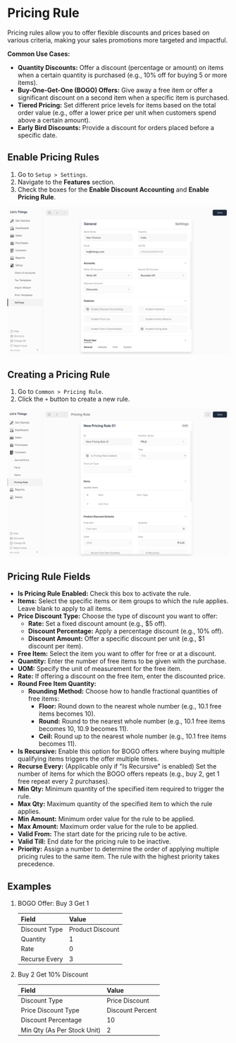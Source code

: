 # Pricing Rule

Pricing rules allow you to offer flexible discounts and prices based on various
criteria, making your sales promotions more targeted and impactful.

**Common Use Cases:**

- **Quantity Discounts:** Offer a discount (percentage or amount) on items when
  a certain quantity is purchased (e.g., 10% off for buying 5 or more items).
- **Buy-One-Get-One (BOGO) Offers:** Give away a free item or offer a significant
  discount on a second item when a specific item is purchased.
- **Tiered Pricing:** Set different price levels for items based on the total
  order value (e.g., offer a lower price per unit when customers spend above a certain amount).
- **Early Bird Discounts:** Provide a discount for orders placed before a specific date.

## Enable Pricing Rules

1. Go to `Setup > Settings`.
2. Navigate to the **Features** section.
3. Check the boxes for the **Enable Discount Accounting** and **Enable Pricing Rule**.

![Enable Pricing Rule](./images/enable-pricing-rule.png)

## Creating a Pricing Rule

1. Go to `Common > Pricing Rule`.
2. Click the `+` button to create a new rule.

![Create Pricing Rule](./images/create-pricing-rule.png)

## Pricing Rule Fields

- **Is Pricing Rule Enabled:** Check this box to activate the rule.
- **Items:** Select the specific items or item groups to which the rule applies.
  Leave blank to apply to all items.
- **Price Discount Type:** Choose the type of discount you want to offer:
  - **Rate:** Set a fixed discount amount (e.g., $5 off).
  - **Discount Percentage:** Apply a percentage discount (e.g., 10% off).
  - **Discount Amount:** Offer a specific discount per unit (e.g., $1 discount per item).
- **Free Item:** Select the item you want to offer for free or at a discount.
- **Quantity:** Enter the number of free items to be given with the purchase.
- **UOM:** Specify the unit of measurement for the free item.
- **Rate:** If offering a discount on the free item, enter the discounted price.
- **Round Free Item Quantity:**
  - **Rounding Method:** Choose how to handle fractional quantities of free items:
    - **Floor:** Round down to the nearest whole number (e.g., 10.1 free items becomes 10).
    - **Round:** Round to the nearest whole number (e.g., 10.1 free items becomes 10, 10.9 becomes 11).
    - **Ceil:** Round up to the nearest whole number (e.g., 10.1 free items becomes 11).
- **Is Recursive:** Enable this option for BOGO offers where buying multiple
  qualifying items triggers the offer multiple times.
- **Recurse Every:** (Applicable only if "Is Recursive" is enabled) Set the number
  of items for which the BOGO offers repeats (e.g., buy 2, get 1 free repeat every 2 purchases).
- **Min Qty:** Minimum quantity of the specified item required to trigger the rule.
- **Max Qty:** Maximum quantity of the specified item to which the rule applies.
- **Min Amount:** Minimum order value for the rule to be applied.
- **Max Amount:** Maximum order value for the rule to be applied.
- **Valid From:** The start date for the pricing rule to be active.
- **Valid Till:** End date for the pricing rule to be inactive.
- **Priority:** Assign a number to determine the order of applying multiple pricing
  rules to the same item. The rule with the highest priority takes precedence.

## Examples

1. BOGO Offer: Buy 3 Get 1

   | Field         | Value            |
   | ------------- | ---------------- |
   | Discount Type | Product Discount |
   | Quantity      | 1                |
   | Rate          | 0                |
   | Recurse Every | 3                |

2. Buy 2 Get 10% Discount

   | Field                       | Value            |
   | --------------------------- | ---------------- |
   | Discount Type               | Price Discount   |
   | Price Discount Type         | Discount Percent |
   | Discount Percentage         | 10               |
   | Min Qty (As Per Stock Unit) | 2                |
